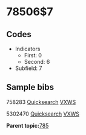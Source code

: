 # 78506$7

## Codes

-   Indicators
    -   First: 0
    -   Second: 6
-   Subfield: 7

## Sample bibs

758283 [Quicksearch](https://search.library.yale.edu/catalog/758283) [VXWS](http://prodorbis.library.yale.edu:7014/vxws/GetHoldingsService?bibId=758283)

5302470 [Quicksearch](https://search.library.yale.edu/catalog/5302470) [VXWS](http://prodorbis.library.yale.edu:7014/vxws/GetHoldingsService?bibId=5302470)

**Parent topic:**[785](../../tags/785/785.md)

